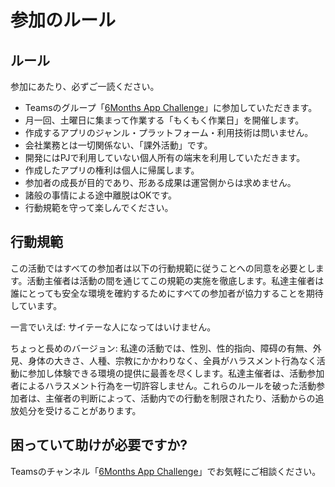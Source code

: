 # 参加のルール

## ルール

参加にあたり、必ずご一読ください。

- Teamsのグループ「[6Months App Challenge](https://teams.microsoft.com/l/team/19%3ab99ad6b91b134535b45231634885186c%40thread.skype/conversations?groupId=726cfe34-6a96-4f2d-aed7-3d597664c9bd&tenantId=b002272c-5b77-459a-82c7-53598c4aa511)」に参加していただきます。
- 月一回、土曜日に集まって作業する「もくもく作業日」を開催します。
- 作成するアプリのジャンル・プラットフォーム・利用技術は問いません。
- 会社業務とは一切関係ない、「課外活動」です。
- 開発にはPJで利用していない個人所有の端末を利用していただきます。
- 作成したアプリの権利は個人に帰属します。
- 参加者の成長が目的であり、形ある成果は運営側からは求めません。
- 諸般の事情による途中離脱はOKです。
- 行動規範を守って楽しんでください。

## 行動規範

この活動ではすべての参加者は以下の行動規範に従うことへの同意を必要とします。活動主催者は活動の間を通じてこの規範の実施を徹底します。私達主催者は誰にとっても安全な環境を確約するためにすべての参加者が協力することを期待しています。

一言でいえば: サイテーな人になってはいけません。

ちょっと長めのバージョン: 私達の活動では、性別、性的指向、障碍の有無、外見、身体の大きさ、人種、宗教にかかわりなく、全員がハラスメント行為なく活動に参加し体験できる環境の提供に最善を尽くします。私達主催者は、活動参加者によるハラスメント行為を一切許容しません。これらのルールを破った活動参加者は、主催者の判断によって、活動内での行動を制限されたり、活動からの追放処分を受けることがあります。

## 困っていて助けが必要ですか?

Teamsのチャンネル「[6Months App Challenge](https://teams.microsoft.com/l/team/19%3ab99ad6b91b134535b45231634885186c%40thread.skype/conversations?groupId=726cfe34-6a96-4f2d-aed7-3d597664c9bd&tenantId=b002272c-5b77-459a-82c7-53598c4aa511)」でお気軽にご相談ください。
